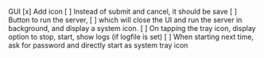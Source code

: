 GUI
[x] Add icon 
[ ] Instead of submit and cancel, it should be save
[ ] Button to run the server, 
[ ] which will close the UI and run the server in background, and display a system icon. 
[ ] On tapping the tray icon, display option to
stop, start, show logs (if logfile is set)
[ ] When starting next time, ask for password and directly start as system tray icon
